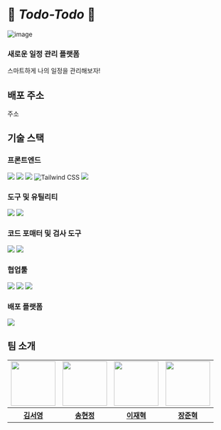 # 🖤 _Todo-Todo_ 🩷

![image](https://github.com/Sprint-Part3-14Team/14team-project/assets/162143999/d0c36618-cb55-46b1-afa0-f52f4cac95a6)

### 새로운 일정 관리 플랫폼

스마트하게 나의 일정을 관리해보자!

## 배포 주소

주소

## 기술 스택

### 프론트엔드

<img src="https://img.shields.io/badge/React-61DAFB?style=for-the-badge&logo=React&logoColor=white"> <img src="https://img.shields.io/badge/TypeScript-3178C6?style=for-the-badge&logo=TypeScript&logoColor=white"> <img src="https://img.shields.io/badge/Next.js-000000?style=for-the-badge&logo=Next.js&logoColor=white"> <img alt="Tailwind CSS" src ="https://img.shields.io/badge/Tailwind_CSS-06B6D4.svg?&style=for-the-badge&logo=tailwindcss&logoColor=white"/> <img src="https://img.shields.io/badge/react--hook--form-663399?style=for-the-badge&logo=react&logoColor=white">

### 도구 및 유틸리티

<img src="https://img.shields.io/badge/pnpm-yellow?style=for-the-badge&logo=pnpm&logoColor=white"/> <img src="https://img.shields.io/badge/shadcn%2Fui-000000?style=for-the-badge&logo=shadcnui&logoColor=white" />

### 코드 포매터 및 검사 도구

<img src="https://img.shields.io/badge/eslint-4B32C3?style=for-the-badge&logo=eslint&logoColor=white"> <img src="https://img.shields.io/badge/prettier-F7B93E?style=for-the-badge&logo=prettier&logoColor=white">

### 협업툴

<img src="https://img.shields.io/badge/GitHub-181717?style=for-the-badge&logo=GitHub&logoColor=white" /> <img src="https://img.shields.io/badge/Discord-5B61EE?style=for-the-badge&logo=Discord&logoColor=white" /> <img src="https://img.shields.io/badge/Notion-000000?style=for-the-badge&logo=Notion&logoColor=white">

### 배포 플랫폼

<img src="https://img.shields.io/badge/Netlify-00C7B7?style=for-the-badge&logo=netlify&logoColor=white" />

## 팀 소개

<table align="center">
    <tbody>
        <tr>
            <td>
                <a href="https://github.com/ssseeo0">
                    <img src="https://avatars.githubusercontent.com/ssseeo0" width="100" height="100"/>
                </a>
            </td>
            <td>
                <a href="https://github.com/Haze-S">
                    <img src="https://avatars.githubusercontent.com/Haze-S" width="100" height="100"/>
                </a>  
            </td>
            <td>
                <a href="https://github.com/JHmeatschool">
                    <img src="https://avatars.githubusercontent.com/JHmeatschool" width="100px" height="100px"/>
                </a>
            </td>
            <td>
                <a href="https://github.com/CitrusSoda">
                    <img src="https://avatars.githubusercontent.com/CitrusSoda" width="100px" height="100px"/>
                </a>  
            </td>
        </tr>
        <tr>
            <th>
                <a href="https://github.com/ssseeo0">김서영</a>
            </th>
            <th>
                <a href="https://github.com/Haze-S">송현정</a>
            </th>
            <th>
                <a href="https://github.com/JHmeatschool">이재혁</a>
            </th>
            <th>
                <a href="https://github.com/CitrusSoda">장준혁</a>
            </th>
        </tr>
    </tbody>
</table>
